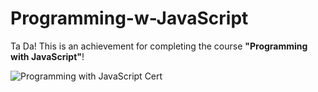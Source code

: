 # Programming-w-JavaScript
Ta Da! This is an achievement for completing the course **"Programming with JavaScript"**!

![Programming with JavaScript Cert](https://user-images.githubusercontent.com/105184379/205933404-7b400502-e01b-4217-9de7-1902693c2789.png)

